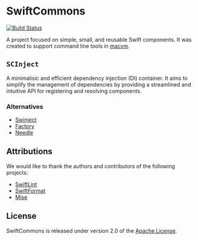 # SwiftCommons

[![Build Status](https://github.com/mobileinf/SwiftCommons/actions/workflows/main.yml/badge.svg)](https://github.com/mobileinf/SwiftCommons/actions/workflows/main.yml)

A project focused on simple, small, and reusable Swift components. It was created to support command line tools in [macvm](https://github.com/macvmio).

## `SCInject`

A minimalisic and efficient dependency injection (DI) container. It aims to simplify the management of dependencies by providing a streamlined and intuitive API for registering and resolving components.

### Alternatives

- [Swinject](https://github.com/Swinject/Swinject)
- [Factory](https://github.com/hmlongco/Factory)
- [Needle](https://github.com/uber/needle)

## Attributions

We would like to thank the authors and contributors of the following projects:

- [SwiftLint](https://github.com/realm/SwiftLint)
- [SwiftFormat](https://github.com/nicklockwood/SwiftFormat)
- [Mise](https://github.com/jdx/mise)

## License

SwiftCommons is released under version 2.0 of the [Apache License](LICENSE).
